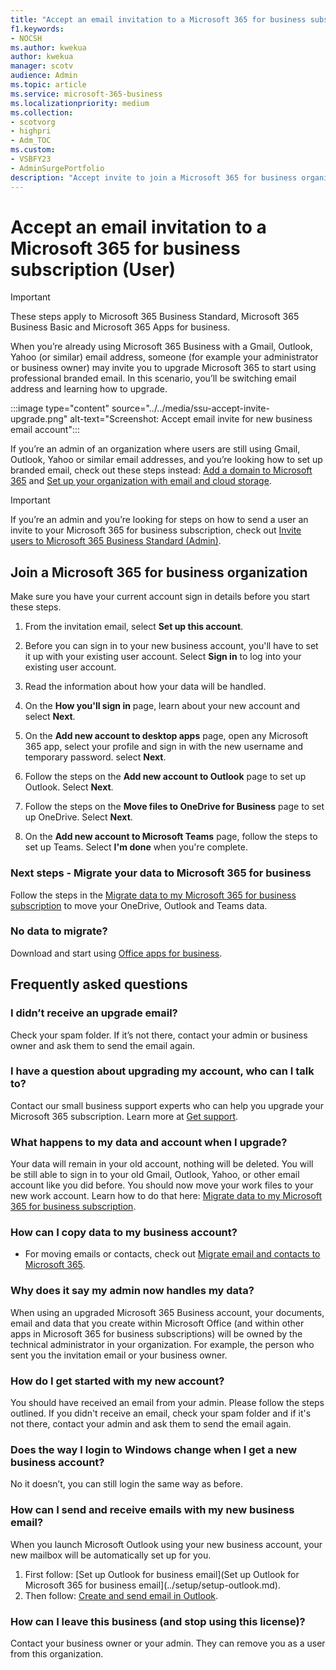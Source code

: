 ```yaml
---
title: "Accept an email invitation to a Microsoft 365 for business subscription (User)"
f1.keywords:
- NOCSH
ms.author: kwekua
author: kwekua
manager: scotv
audience: Admin
ms.topic: article
ms.service: microsoft-365-business
ms.localizationpriority: medium
ms.collection:
- scotvorg
- highpri 
- Adm_TOC
ms.custom: 
- VSBFY23
- AdminSurgePortfolio
description: "Accept invite to join a Microsoft 365 for business organization"
---
```


# Accept an email invitation to a Microsoft 365 for business subscription (User)

> [!IMPORTANT]
> These steps apply to Microsoft 365 Business Standard, Microsoft 365 Business Basic and Microsoft 365 Apps for business.

When you’re already using Microsoft 365 Business with a Gmail, Outlook, Yahoo (or similar) email address, someone (for example your administrator or business owner) may invite you to upgrade Microsoft 365 to start using professional branded email.  In this scenario, you’ll be switching email address and learning how to upgrade.

:::image type="content" source="../../media/ssu-accept-invite-upgrade.png" alt-text="Screenshot: Accept email invite for new business email account":::

If you’re an admin of an organization where users are still using Gmail, Outlook, Yahoo or similar email addresses, and you’re looking how to set up branded email, check out these steps instead: [Add a domain to Microsoft 365](../setup/add-domain.md) and [Set up your organization with email and cloud storage](../setup/setup-business-standard.md#finish-setting-up).

> [!IMPORTANT]
> If you’re an admin and you’re looking for steps on how to send a user an invite to your Microsoft 365 for business subscription, check out [Invite users to Microsoft 365 Business Standard (Admin)](admin-invite-business-standard.md).

## Join a Microsoft 365 for business organization

Make sure you have your current account sign in details before you start these steps.

1. From the invitation email, select **Set up this account**.

2. Before you can sign in to your new business account, you'll have to set it up with your existing user account. Select **Sign in** to log into your existing user account.

3. Read the information about how your data will be handled.

4. On the **How you'll sign in** page, learn about your new account and select **Next**.

5. On the **Add new account to desktop apps** page, open any Microsoft 365 app, select your profile and sign in with the new username and temporary password. select **Next**.

6. Follow the steps on the **Add new account to Outlook** page to set up Outlook. Select **Next**.

7. Follow the steps on the **Move files to OneDrive for Business** page to set up OneDrive. Select **Next**.

8. On the **Add new account to Microsoft Teams** page, follow the steps to set up Teams. Select **I'm done** when you're complete.

### Next steps - Migrate your data to Microsoft 365 for business

Follow the steps in the [Migrate data to my Microsoft 365 for business subscription](migrate-data-business-standard.md) to move your OneDrive, Outlook and Teams data.

### No data to migrate?

Download and start using [Office apps for business](https://support.microsoft.com/office/install-office-apps-from-office-365-dcf2d841-dac7-455b-9a77-fc8f7ee92702).

## Frequently asked questions

### I didn’t receive an upgrade email?

Check your spam folder. If it’s not there, contact your admin or business owner and ask them to send the email again.

### I have a question about upgrading my account, who can I talk to?

Contact our small business support experts who can help you upgrade your Microsoft 365 subscription. Learn more at [Get support](../get-help-support.md).

### What happens to my data and account when I upgrade?

Your data will remain in your old account, nothing will be deleted.  You will be still able to sign in to your old Gmail, Outlook, Yahoo, or other email account like you did before. You should now move your work files to your new work account. Learn how to do that here: [Migrate data to my Microsoft 365 for business subscription](migrate-data-business-standard.md).

### How can I copy data to my business account?

<!--- For steps on copying your data from your old OneDrive account to your new OneDrive for business account, check out: [Migrate data to my Microsoft 365 Business Standard subscription](migrate-data-business-standard.md).-->
- For moving emails or contacts, check out [Migrate email and contacts to Microsoft 365](../setup/migrate-email-and-contacts-admin.md).

### Why does it say my admin now handles my data?

When using an upgraded Microsoft 365 Business account, your documents, email and data that you create within Microsoft Office (and within other apps in Microsoft 365 for business subscriptions) will be owned by the technical administrator in your organization. For example, the person who sent you the invitation email or your business owner.

### How do I get started with my new account?

You should have received an email from your admin. Please follow the steps outlined. If you didn't receive an email, check your spam folder and if it's not there, contact your admin and ask them to send the email again.

### Does the way I login to Windows change when I get a new business account?

No it doesn’t, you can still login the same way as before.

### How can I send and receive emails with my new business email?

When you launch Microsoft Outlook using your new business account, your new mailbox will be automatically set up for you.

1. First follow: [Set up Outlook for business email](Set up Outlook for Microsoft 365 for business email](../setup/setup-outlook.md).
2. Then follow: [Create and send email in Outlook](https://support.microsoft.com/office/create-and-send-email-in-outlook-19c32deb-08b6-4f90-a211-02bc5f77f360).

### How can I leave this business (and stop using this license)?

Contact your business owner or your admin. They can remove you as a user from this organization.

<!--1. Open any of your Microsoft 365 apps, like Word, Excel or PowerPoint, select your profile icon and then **Sign in with a different account**. Follow the steps and choose **Next** to set up Outlook.

2. Open Outlook, enter your new email address, and select **Connect**. Follow the steps and choose **Next** to set up OneDrive.

3. Select the OneDrive cloud icon from your taskbar and follow the steps to move your files to your new OneDrive for Business folder. Select **Next** to set up Microsoft Teams.

4. Open Teams, select your profile icon, and then **Add work or school account**. Follow the steps to add your new account to Teams. Select **I'm done** when Teams is set up.-->
